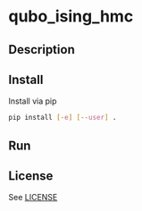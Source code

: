 # qubo_ising_hmc

## Description

## Install
Install via pip
```bash
pip install [-e] [--user] .
```

## Run


## License
See [LICENSE](LICENSE)
